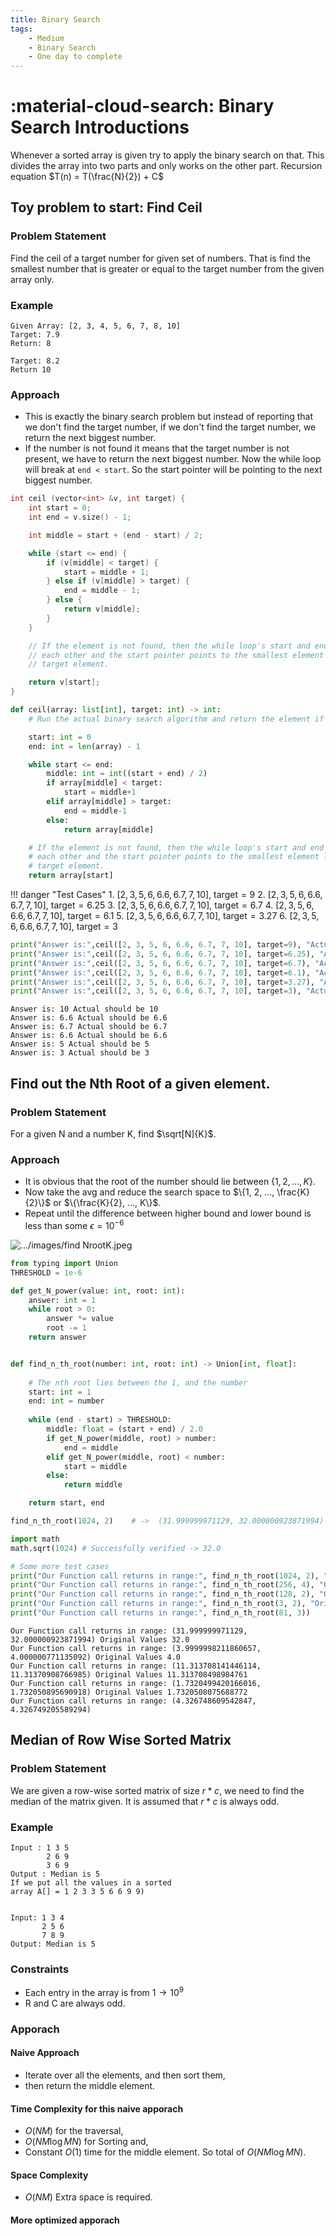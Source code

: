 ```yaml
---
title: Binary Search
tags:
    - Medium
    - Binary Search
    - One day to complete
---
```


# :material-cloud-search: Binary Search Introductions

Whenever a sorted array is given try to apply the binary search on that. This divides the array into two parts and only works on the other part. Recursion equation $T(n) = T(\frac{N}{2}) + C$

## Toy problem to start: Find Ceil
### Problem Statement
Find the ceil of a target number for given set of numbers. That is find the smallest number that is greater or equal to the target number from the given array only.

### Example
```
Given Array: [2, 3, 4, 5, 6, 7, 8, 10]
Target: 7.9
Return: 8

Target: 8.2
Return 10
```

### Approach
- This is exactly the binary search problem but instead of reporting that we don't find the target number, if we don't find the target number, we return the next biggest number.
- If the number is not found it means that the target number is not present, we have to return the next biggest number. Now the while loop will break at `end < start`. So the start pointer will be pointing to the next biggest number.

```cpp
int ceil (vector<int> &v, int target) {
    int start = 0;
    int end = v.size() - 1;

    int middle = start + (end - start) / 2;

    while (start <= end) {
        if (v[middle] < target) {
            start = middle + 1;
        } else if (v[middle] > target) {
            end = middle - 1;
        } else {
            return v[middle];
        }
    }

    // If the element is not found, then the while loop's start and end pointer crosses
    // each other and the start pointer points to the smallest element larger than the
    // target element.

    return v[start];
}
```

```python
def ceil(array: list[int], target: int) -> int:
    # Run the actual binary search algorithm and return the element if found

    start: int = 0
    end: int = len(array) - 1

    while start <= end:
        middle: int = int((start + end) / 2)
        if array[middle] < target:
            start = middle+1
        elif array[middle] > target:
            end = middle-1
        else:
            return array[middle]

    # If the element is not found, then the while loop's start and end pointer crosses
    # each other and the start pointer points to the smallest element larger than the
    # target element.
    return array[start]

```

!!! danger "Test Cases"
    1. $[2, 3, 5, 6, 6.6, 6.7, 7, 10]$, $\text{target} = 9$
    2. $[2, 3, 5, 6, 6.6, 6.7, 7, 10]$, $\text{target} = 6.25$
    3. $[2, 3, 5, 6, 6.6, 6.7, 7, 10]$, $\text{target} = 6.7$
    4. $[2, 3, 5, 6, 6.6, 6.7, 7, 10]$, $\text{target} = 6.1$
    5. $[2, 3, 5, 6, 6.6, 6.7, 7, 10]$, $\text{target} = 3.27$
    6. $[2, 3, 5, 6, 6.6, 6.7, 7, 10]$, $\text{target} = 3$


```python
print("Answer is:",ceil([2, 3, 5, 6, 6.6, 6.7, 7, 10], target=9), "Actual should be 10")
print("Answer is:",ceil([2, 3, 5, 6, 6.6, 6.7, 7, 10], target=6.25), "Actual should be 6.6")
print("Answer is:",ceil([2, 3, 5, 6, 6.6, 6.7, 7, 10], target=6.7), "Actual should be 6.7")
print("Answer is:",ceil([2, 3, 5, 6, 6.6, 6.7, 7, 10], target=6.1), "Actual should be 6.6")
print("Answer is:",ceil([2, 3, 5, 6, 6.6, 6.7, 7, 10], target=3.27), "Actual should be 5")
print("Answer is:",ceil([2, 3, 5, 6, 6.6, 6.7, 7, 10], target=3), "Actual should be 3")
```
```
Answer is: 10 Actual should be 10
Answer is: 6.6 Actual should be 6.6
Answer is: 6.7 Actual should be 6.7
Answer is: 6.6 Actual should be 6.6
Answer is: 5 Actual should be 5
Answer is: 3 Actual should be 3
```

## Find out the Nth Root of a given element.
### Problem Statement
For a given N and a number K, find $\sqrt[N]{K}$.
### Approach
- It is obvious that the root of the number should lie between $\{1, 2, ..., K\}$.
- Now take the avg and reduce the search space to $\{1, 2, ..., \frac{K}{2}\}$ or $\{\frac{K}{2}, ..., K\}$.
- Repeat until the difference between higher bound and lower bound is less than some $\epsilon = 10^{-6}$


![.../images/find NrootK.jpeg](../images/findNrootK.jpeg)


```python
from typing import Union
THRESHOLD = 1e-6

def get_N_power(value: int, root: int):
    answer: int = 1
    while root > 0:
        answer *= value
        root -= 1
    return answer


def find_n_th_root(number: int, root: int) -> Union[int, float]:
    
    # The nth root lies between the 1, and the number
    start: int = 1
    end: int = number
    
    while (end - start) > THRESHOLD:
        middle: float = (start + end) / 2.0
        if get_N_power(middle, root) > number:
            end = middle
        elif get_N_power(middle, root) < number:
            start = middle
        else:
            return middle

    return start, end
```

```python
find_n_th_root(1024, 2)    # ->  (31.999999971129, 32.000000923871994)
```

```python
import math
math.sqrt(1024) # Successfully verified -> 32.0
```

```python
# Some more test cases
print("Our Function call returns in range:", find_n_th_root(1024, 2), "Original Values", math.sqrt(1024))
print("Our Function call returns in range:", find_n_th_root(256, 4), "Original Values", math.sqrt(math.sqrt(256)))
print("Our Function call returns in range:", find_n_th_root(128, 2), "Original Values", math.sqrt(128))
print("Our Function call returns in range:", find_n_th_root(3, 2), "Original Values", math.sqrt(3))
print("Our Function call returns in range:", find_n_th_root(81, 3))
```
```
Our Function call returns in range: (31.999999971129, 32.000000923871994) Original Values 32.0
Our Function call returns in range: (3.9999998211860657, 4.000000771135092) Original Values 4.0
Our Function call returns in range: (11.313708141446114, 11.31370908766985) Original Values 11.313708498984761
Our Function call returns in range: (1.7320499420166016, 1.732050895690918) Original Values 1.7320508075688772
Our Function call returns in range: (4.326748609542847, 4.326749205589294)
```

## Median of Row Wise Sorted Matrix
### Problem Statement
We are given a row-wise sorted matrix of size $r*c$, we need to find the median of the matrix given. It is assumed that $r*c$ is always odd.
### Example
```
Input : 1 3 5
        2 6 9
        3 6 9
Output : Median is 5
If we put all the values in a sorted 
array A[] = 1 2 3 3 5 6 6 9 9)


Input: 1 3 4
       2 5 6
       7 8 9
Output: Median is 5
```

### Constraints
- Each entry in the array is from $1 \to 10^9$
- R and C are always odd.

### Apporach
#### Naive Approach
- Iterate over all the elements, and then sort them,
- then return the middle element.
#### Time Complexity for this naive apporach
- $O(NM)$ for the traversal,
- $O(NM \log MN)$ for Sorting and,
- Constant $O(1)$ time for the middle element. So total of $O(NM \log MN)$.
#### Space Complexity
- $O(NM)$ Extra space is required.

#### More optimized apporach



```python

```
